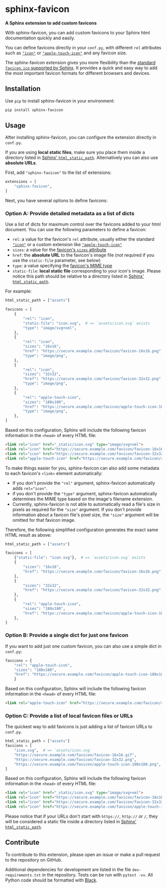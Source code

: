 # sphinx-favicon

**A Sphinx extension to add custom favicons**

With sphinx-favicon, you can add custom favicons to your Sphinx html
documentation quickly and easily.

You can define favicons directly in your `conf.py`, with different `rel`
attributes such as [`"icon"`](https://html.spec.whatwg.org/multipage/links.html#rel-icon)
or [`"apple-touch-icon"`](https://developer.apple.com/library/archive/documentation/AppleApplications/Reference/SafariWebContent/ConfiguringWebApplications/ConfiguringWebApplications.html) and
any favicon size.

The sphinx-favicon extension gives you more flexibility than the [standard
`favicon.ico` supported by Sphinx](https://www.sphinx-doc.org/en/master/templating.html?highlight=favicon#favicon_url). It provides a quick and easy way to add the most
important favicon formats for different browsers and devices.

## Installation

Use ``pip`` to install sphinx-favicon in your environment:

```sh
pip install sphinx-favicon
```

## Usage

After installing sphinx-favicon, you can configure the extension directly in
`conf.py`.

If you are using **local static files**, make sure you place them inside a
directory listed in [Sphinx' `html_static_path`](https://www.sphinx-doc.org/en/master/usage/configuration.html?highlight=static#confval-html_static_path).
Alternatively you can also use **absolute URLs**.

First, add `"sphinx-favicon"` to the list of extensions:

```python
extensions = [
    "sphinx-favicon",
]
```

Next, you have several options to define favicons:

### Option A: Provide detailed metadata as a list of dicts

Use a list of dicts for maximum control over the favicons added to your html
document. You can use the following parameters to define a favicon:

* ``rel``: a value for the favicon's ``rel`` attribute, usually either the
standard [`"icon"`](https://html.spec.whatwg.org/multipage/links.html#rel-icon)
or a custom extension like [`"apple-touch-icon"`](https://developer.apple.com/library/archive/documentation/AppleApplications/Reference/SafariWebContent/ConfiguringWebApplications/ConfiguringWebApplications.html)
* ``sizes``: a value for the [favicon's ``sizes`` attribute](https://html.spec.whatwg.org/multipage/semantics.html#attr-link-sizes)
* ``href``: the **absolute URL** to the favicon's image file (not required if you use the ``static-file`` parameter, see below)
* ``type``: a value specifying the [favicon's MIME type](https://html.spec.whatwg.org/multipage/semantics.html#attr-link-type)
* ``static-file``: **local static file** corresponding to your icon's image.
   Please notice this path should be relative to a directory listed in
   [Sphinx' `html_static_path`](https://www.sphinx-doc.org/en/master/usage/configuration.html?highlight=static#confval-html_static_path).

For example:

```python
html_static_path = ["assets"]

favicons = [
    {
        "rel": "icon",
        "static-file": "icon.svg",  # => `assets/icon.svg` exists
        "type": "image/svg+xml",
    },
    {
        "rel": "icon",
        "sizes": "16x16",
        "href": "https://secure.example.com/favicon/favicon-16x16.png",
        "type": "image/png",
    },
    {
        "rel": "icon",
        "sizes": "32x32",
        "href": "https://secure.example.com/favicon/favicon-32x32.png",
        "type": "image/png",
    },
    {
        "rel": "apple-touch-icon",
        "sizes": "180x180",
        "href": "https://secure.example.com/favicon/apple-touch-icon-180x180.png",
        "type": "image/png",
    },
]
```

Based on this configuration, Sphinx will include the following favicon
information in the `<head>` of every HTML file:

```html
<link rel="icon" href="_static/icon.svg" type="image/svg+xml">
<link rel="icon" href="https://secure.example.com/favicon/favicon-16x16.png" sizes="16x16" type="image/png">
<link rel="icon" href="https://secure.example.com/favicon/favicon-32x32.png" sizes="32x32" type="image/png">
<link rel="apple-touch-icon" href="https://secure.example.com/favicon/apple-touch-icon-180x180.png" sizes="180x180" type="image/png">
```

To make things easier for you, sphinx-favicon can also add some metadata to each
favicon's `<link>` element automatically:

* If you don't provide the `"rel"` argument, sphinx-favicon automatically adds
`rel="icon"`.
* if you don't provide the `"type"` argument, sphinx-favicon automatically
determines the MIME type based on the image's filename extension.
* Currently, sphinx-favicon is not able to automatically read a file's size in
pixels as required for the `"size"` argument. If you don't provide information
about a favicon file's pixel size, the `"size"` argument will be omitted for
that favicon image.

Therefore, the following simplified configuration generates the exact same
HTML result as above:

```python
html_static_path = ["assets"]

favicons = [
    {"static-file": "icon.svg"},  # => `assets/icon.svg` exists
    {
        "sizes": "16x16",
        "href": "https://secure.example.com/favicon/favicon-16x16.png",
    },
    {
        "sizes": "32x32",
        "href": "https://secure.example.com/favicon/favicon-32x32.png",
    },
    {
        "rel": "apple-touch-icon",
        "sizes": "180x180",
        "href": "https://secure.example.com/favicon/apple-touch-icon-180x180.png",
    },
]
```

### Option B: Provide a single dict for just one favicon

If you want to add just one custom favicon, you can also use a simple dict in
`conf.py`:

```python
favicons = {
    "rel": "apple-touch-icon",
    "sizes": "180x180",
    "href": "https://secure.example.com/favicon/apple-touch-icon-180x180.png",
    }
```

Based on this configuration, Sphinx will include the following favicon
information in the `<head>` of every HTML file:

```html
<link rel="apple-touch-icon" href="https://secure.example.com/favicon/apple-touch-icon-180x180.png" sizes="180x180" type="image/png">
```

### Option C: Provide a list of local favicon files or URLs

The quickest way to add favicons is just adding a list of favicon URLs to
`conf.py`.

```python
html_static_path = ["assets"]
favicons = [
    "icon.svg",  # => `assets/icon.svg`
    "https://secure.example.com/favicon/favicon-16x16.gif",
    "https://secure.example.com/favicon/favicon-32x32.png",
    "https://secure.example.com/favicon/apple-touch-icon-180x180.png",
]
```

Based on this configuration, Sphinx will include the following favicon
information in the `<head>` of every HTML file:

```html
<link rel="icon" href="_static/icon.svg" type="image/svg+xml">
<link rel="icon" href="https://secure.example.com/favicon/favicon-16x16.gif" type="image/gif">
<link rel="icon" href="https://secure.example.com/favicon/favicon-32x32.png" type="image/png">
<link rel="icon" href="https://secure.example.com/favicon/apple-touch-icon-180x180.png" type="image/png">
```

Please notice that if your URLs don't start with `https://`, `http://` or `/`,
they will be considered a static file inside a directory listed in
[Sphinx' `html_static_path`](https://www.sphinx-doc.org/en/master/usage/configuration.html?highlight=static#confval-html_static_path).

## Contribute

To contribute to this extension, please open an issue or make a pull request to
the repository on GitHub.

Additional dependencies for development are listed in the file
`dev-requirements.txt` in the repository.
Tests can be run with ``pytest -vv``.
All Python code should be formatted with [Black](https://github.com/psf/black).
